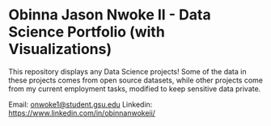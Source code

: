 # Obinna Jason Nwoke II - Data Science Portfolio (with Visualizations)
This repository displays any Data Science projects! Some of the data in these projects comes from open source datasets, while other projects come from my current employment tasks, modified to keep sensitive data private.

Email: onwoke1@student.gsu.edu
Linkedin: https://www.linkedin.com/in/obinnanwokeii/
